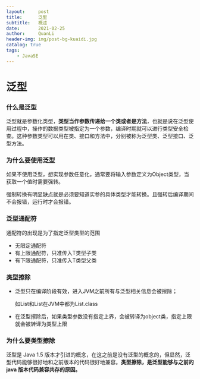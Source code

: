 ```yaml
---
layout:     post
title:      泛型
subtitle:   概述
date:       2021-02-25
author:     QuanLi
header-img: img/post-bg-kuaidi.jpg
catalog: true
tags:
    - JavaSE
---
```


# 泛型

### 什么是泛型

泛型就是参数化类型，**类型当作参数传递给一个类或者是方法**，也就是说在泛型使用过程中，操作的数据类型被指定为一个参数，编译时期就可以进行类型安全检查。这种参数类型可以用在类、接口和方法中，分别被称为泛型类、泛型接口、泛型方法。

### 为什么要使用泛型

如果不使用泛型，想实现参数任意化，通常要将输入参数定义为Object类型，当获取一个值时需要强转。

强制转换有明显缺点就是必须要知道实参的具体类型才能转换。且强转后编译期间不会报错，运行时才会报错。

### 泛型通配符

通配符的出现是为了指定泛型类型的范围

- <?>无限定通配符
- <? extends T>有上限通配符，只准传入T类型子类
- <? super T>有下限通配符，只准传入T类型父类

### 类型擦除

- 泛型只在编译阶段有效，进入JVM之前所有与泛型相关信息会被擦除；

  如List<String>和List<Integer>在JVM中都为List.class

- 在泛型擦除后，如果类型参数没有指定上界，<T>会被转译为object类，指定上限就会被转译为类型上限

### 为什么要类型擦除

泛型是 Java 1.5 版本才引进的概念，在这之前是没有泛型的概念的，但显然，泛型代码能够很好地和之前版本的代码很好地兼容。**类型擦除，是泛型能够与之前的 java 版本代码兼容共存的原因。**



